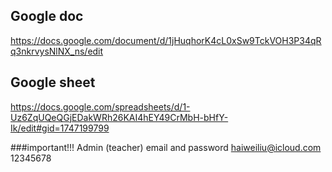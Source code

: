 ## Google doc
https://docs.google.com/document/d/1jHuqhorK4cL0xSw9TckVOH3P34qRq3nkrvysNlNX_ns/edit

## Google sheet
https://docs.google.com/spreadsheets/d/1-Uz6ZqUQeQGjEDakWRh26KAI4hEY49CrMbH-bHfY-Ik/edit#gid=1747199799

###important!!!
Admin (teacher) email and password  haiweiliu@icloud.com 12345678
